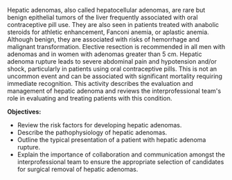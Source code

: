 Hepatic adenomas, also called hepatocellular adenomas, are rare but benign epithelial tumors of the liver frequently associated with oral contraceptive pill use. They are also seen in patients treated with anabolic steroids for athletic enhancement, Fanconi anemia, or aplastic anemia. Although benign, they are associated with risks of hemorrhage and malignant transformation. Elective resection is recommended in all men with adenomas and in women with adenomas greater than 5 cm. Hepatic adenoma rupture leads to severe abdominal pain and hypotension and/or shock, particularly in patients using oral contraceptive pills. This is not an uncommon event and can be associated with significant mortality requiring immediate recognition. This activity describes the evaluation and management of hepatic adenoma and reviews the interprofessional team's role in evaluating and treating patients with this condition.

**Objectives:**
- Review the risk factors for developing hepatic adenomas.
- Describe the pathophysiology of hepatic adenomas.
- Outline the typical presentation of a patient with hepatic adenoma rupture.
- Explain the importance of collaboration and communication amongst the interprofessional team to ensure the appropriate selection of candidates for surgical removal of hepatic adenomas.